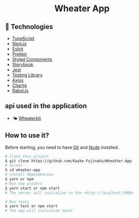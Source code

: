 <h1 align="center">Wheater App</h1>


## 🚀 Technologies

- [TypeScript](https://www.typescriptlang.org/docs/)
- [NextJs](https://nextjs.org/docs)
- [Eslint](https://eslint.org/docs/latest/user-guide/getting-started)
- [Prettier](https://prettier.io/docs/en/)
- [Styled Components](https://styled-components.com/docs)
- [Storybook](https://storybook.js.org/docs/ember/get-started/introduction)
- [Jest](https://jestjs.io/pt-BR/docs/getting-started)
- [Testing Library](https://testing-library.com/docs/react-testing-library/intro/)
- [Axios](https://axios-http.com/docs/intro)
- [Chartjs](https://www.chartjs.org/)
- [BabelJs](https://babeljs.io/)

## api used in the application

- 🌤 [Wheaterbit](https://www.weatherbit.io/)

## How to use it?

Before starting, you need to have [Git](https://git-scm.com) and [Node](https://nodejs.org/en/) installed.

```bash
# Clone this project
$ git clone https://github.com/Kayke-Fujinaka/Wheather-App
# access
$ cd wheater-app
# install dependencies
$ yarn or npm
# Run the project
$ yarn start or npm start
# The server will initialize in the <http://localhost:3000>

# Run tests
$ yarn test or npm start
# The app will initialize tests
```
